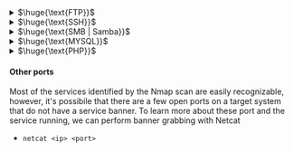 <details>
<summary>$\huge{\text{FTP}}$</summary>

- Connect to ftp server
  - `ftp <ip>` and then login
- Check anonymous login (with nmap script ftp-anon or anonymous user)
- If you have a username try using it as password
- Brute force login
- Search exploit for vulnerable version

</details>

<details>
<summary>$\huge{\text{SSH}}$</summary>

- Connect to SSH
  - `ssh <username>@<ip>` and then login
- If you have a username try using it as password
- Brute force login
- Search exploit for vulnerable version

</details>

<details>
<summary>$\huge{\text{SMB | Samba}}$</summary>

- If you have a username try using it as password
- Brute force login
- Search exploit for vulnerable version
- If v1 is enabled - EternalBlue exploit (check with nmap --> smb-protocols)
- List shared folders
  - `smbclient --no-pass -L //<IP>` Null user
  - `smbclient -U 'username[%passwd]' -L [--pw-nt-hash] //<IP>` If you omit the pwd, it will be prompted. With --pw-nt-hash, the pwd provided is the NT hash
    - Example: `smbclient -U 'admin%admin' -L //<IP>`
- Obtain Information
  - `enum4linux -a [-u "<username>" -p "<passwd>"] <IP>`
- Command execution (authenticated)
  - `smbmap -H <ip> -u <user> -p <pass> -x 'ipconfig'`
  - psexec (impacket or metasploit)
    - can be used to pass NTLM hashes as password
    - `python3 psexec.py Administrator@ip`

</details>

<details>
<summary>$\huge{\text{MYSQL}}$</summary>

- Connect: `mysql -h <Hostname> -u root`
- If you have a username try using it as password
- Brute force login
  - Try with `root` default user

</details>

<details>
<summary>$\huge{\text{PHP}}$</summary>

- Famous exploit: php_cgi_arg_injection (up to version 5.3.12 and 5.4.2 )

</details>

#### Other ports
Most of the services identified by the Nmap scan are easily recognizable, however, it's possibile that there are a few open ports on a target system that do not have a service banner. To learn more about these port and the service running, we can perform banner grabbing with Netcat
- `netcat <ip> <port>`

